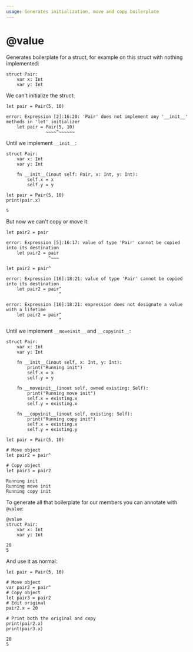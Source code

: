 ```yaml
---
usage: Generates initialization, move and copy boilerplate
---
```


# @value
Generates boilerplate for a struct, for example on this struct with nothing implemented:


```mojo
struct Pair:
    var x: Int
    var y: Int
```

We can't initialize the struct:


```mojo
let pair = Pair(5, 10)
```

    error: Expression [2]:16:20: 'Pair' does not implement any '__init__' methods in 'let' initializer
        let pair = Pair(5, 10)
                   ~~~~^~~~~~~
    


Until we implement `__init__`:


```mojo
struct Pair:
    var x: Int
    var y: Int

    fn __init__(inout self: Pair, x: Int, y: Int):
        self.x = x
        self.y = y
```


```mojo
let pair = Pair(5, 10)
print(pair.x)
```

    5


But now we can't copy or move it:


```mojo
let pair2 = pair
```

    error: Expression [5]:16:17: value of type 'Pair' cannot be copied into its destination
        let pair2 = pair
                    ^~~~
    



```mojo
let pair2 = pair^
```

    error: Expression [16]:18:21: value of type 'Pair' cannot be copied into its destination
        let pair2 = pair^
                        ^
    
    error: Expression [16]:18:21: expression does not designate a value with a lifetime
        let pair2 = pair^
                        ^
    


Until we implement `__moveinit__` and `__copyinit__`:


```mojo
struct Pair:
    var x: Int
    var y: Int

    fn __init__(inout self, x: Int, y: Int):
        print("Running init")
        self.x = x
        self.y = y

    fn __moveinit__(inout self, owned existing: Self):
        print("Running move init")
        self.x = existing.x
        self.y = existing.x

    fn __copyinit__(inout self, existing: Self):
        print("Running copy init")
        self.x = existing.x
        self.y = existing.y

```


```mojo
let pair = Pair(5, 10)

# Move object
let pair2 = pair^

# Copy object
let pair3 = pair2
```

    Running init
    Running move init
    Running copy init


To generate all that boilerplate for our members you can annotate with `@value`:


```mojo
@value
struct Pair:
    var x: Int
    var y: Int

```

    20
    5


And use it as normal:


```mojo
let pair = Pair(5, 10)

# Move object
var pair2 = pair^
# Copy object
let pair3 = pair2
# Edit original
pair2.x = 20

# Print both the original and copy
print(pair2.x)
print(pair3.x)
```

    20
    5


<CommentService />
